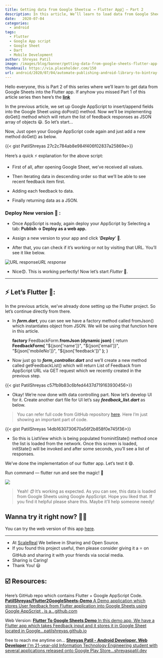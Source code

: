 ```yaml
---
title: Getting data from Google Sheets📊 → Flutter App📱 — Part 2
description: In this article, We’ll learn to load data from Google Sheets and show it into the list in the Flutter app.
date:   2020-07-04
categories:
  - android
tags:
  - Flutter
  - Google App script
  - Google Sheet
  - Dart
  - Mobile Development
author: Shreyas Patil
image: /images/blog/banner/getting-data-from-google-sheets-flutter-app-part-2.webp
thumbnail: https://via.placeholder.com/150
url: android/2020/07/04/automate-publishing-android-library-to-bintray-using-github-actions.html
---
```


Hello everyone, this is Part 2 of this series where we’ll learn to get data from Google Sheets into the Flutter app. If anyhow you missed Part 1 of this article series then here’s the [**link**](https://medium.com/mindorks/storing-data-from-the-flutter-app-google-sheets-e4498e9cda5d)


In the previous article, we set up Google AppScript to insert/append fields into the Google Sheet using doPost() method. Now we’ll be implementing doGet() method which will return the list of feedback responses as JSON array of objects 😃. So let’s start…

Now, Just open your Google AppScript code again and just add a new method doGet() as below.

{{< gist PatilShreyas 27c2c784ab8e984f406f02837a25869e>}}

Here’s a quick ⚡️ explanation for the above script:

* First of all, after opening Google Sheet, we’ve received all values.

* Then iterating data in descending order so that we’ll be able to see recent feedback item first.

* Adding each feedback to data.

* Finally returning data as a JSON.

### Deploy New version 🚀 :

* Once AppScript is ready, again deploy your AppScript by Selecting a tab: **Publish → Deploy as a web app.**

* Assign a new version to your app and click ‘***Deploy***’ 🚀.

* After that, you can check if it’s working or not by visiting that URL. You’ll see it like below.

![URL response](https://cdn-images-1.medium.com/max/3840/1*57VQcGERj24R_FG781zf1Q.png)*URL response*

* Nice😍. This is working perfectly! Now let’s start *Flutter* 💙.

---

## ⚡️ Let’s Flutter 💙:

In the previous article, we’ve already done setting up the Flutter project. So let’s continue directly from there.

* In ***form.dart***, you can see we have a factory method called fromJson() which instantiates object from JSON. We will be using that function here in this article.

    **factory** FeedbackForm.**fromJson (dynamic json)** {
      return **FeedbackForm(**
          "${json['name']}",
          "${json['email']}",
          "${json['mobileNo']}",
          "${json['feedback']}"
      **)**;
    }

* Now just go to ***form_controller.dart*** and we’ll create a new method called getFeedbackList() which will return List of Feedback from AppScript URL via GET request which we recently created in the previous step.

{{< gist PatilShreyas c57fb9b83c6bfed4437d719163930456>}}

* Okay! We’re now done with data controlling part. Now let’s develop UI for it. Create another dart file for UI let’s say ***feedback_list.dart*** as below.
> You can refer full code from GitHub repository [here](https://github.com/PatilShreyas/Flutter2GoogleSheets-Demo). Here I’m just showing an important part of code.

{{< gist PatilShreyas 14db1630730670a56f2b858f0e745f36>}}

* So this is ListView which is being populated frominitState() method once the list is loaded from the network. Once this screen is loaded, initState() will be invoked and after some seconds, you’ll see a list of responses.

We’ve done the implementation of our flutter app. Let’s test it 😄.

Run command — flutter run and see the magic! 💙

![](https://cdn-images-1.medium.com/max/2000/1*9rVIh4xonGEROGv3k1PoQg.png)
> Yeah! *😍* It’s working as expected. As you can see, this data is loaded from Google Sheets using Google AppScript. Hope you liked that. If you find it helpful please share this. Maybe it’ll help someone needy!

## Wanna try it right now? 🤷‍♂️

You can try the web version of this app [here](https://patilshreyas.github.io/Flutter2GoogleSheets-Demo/demo/).

---

* At [ScaleReal](https://scalereal.com/) We believe in Sharing and Open Source.
* If you found this project useful, then please consider giving it a ⭐️ on GitHub and sharing it with your friends via social media.
* Sharing is Caring!
* Thank You! 😃

## ☑️ Resources:

Here’s GitHub repo which contains Flutter + Google AppScript Code.
[**PatilShreyas/Flutter2GoogleSheets-Demo**
A Demo application which stores User feedback from Flutter application into Google Sheets using Google AppScript . is a…github.com](https://github.com/PatilShreyas/Flutter2GoogleSheets-Demo)

Web Version:
[**Flutter To Google Sheets Demo**
In this demo app, We have a Flutter app which takes Feedback input and it stores it in Google Sheet located in Google…patilshreyas.github.io](https://patilshreyas.github.io/Flutter2GoogleSheets-Demo/demo/)

free to reach me anytime on…
[**Shreyas Patil - Android Developer, Web Developer**
I'm 21-year-old Information Technology Engineering student with several applications released onto Google Play Store…shreyaspatil.dev](https://shreyaspatil.dev)
